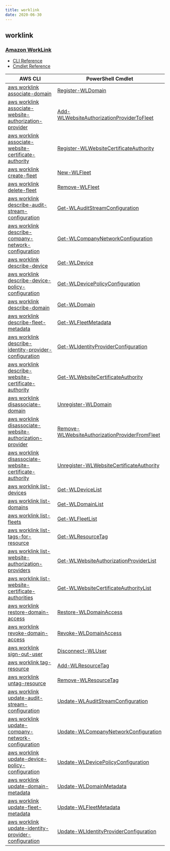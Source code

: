 ```yaml
---
title: worklink
date: 2020-06-30
---
```


## worklink

### [Amazon WorkLink](https://aws.amazon.com/worklink/)

* [CLI Reference](https://docs.aws.amazon.com/cli/latest/reference/worklink/index.html)
* [Cmdlet Reference](https://docs.aws.amazon.com/powershell/latest/reference/items/Amazon_WorkLink_cmdlets.html)

|AWS CLI|PowerShell Cmdlet|
|----|----|
|[aws worklink associate-domain](https://docs.aws.amazon.com/cli/latest/reference/worklink/associate-domain.html)|[Register-WLDomain](https://docs.aws.amazon.com/powershell/latest/reference/items/Register-WLDomain.html)|
|[aws worklink associate-website-authorization-provider](https://docs.aws.amazon.com/cli/latest/reference/worklink/associate-website-authorization-provider.html)|[Add-WLWebsiteAuthorizationProviderToFleet](https://docs.aws.amazon.com/powershell/latest/reference/items/Add-WLWebsiteAuthorizationProviderToFleet.html)|
|[aws worklink associate-website-certificate-authority](https://docs.aws.amazon.com/cli/latest/reference/worklink/associate-website-certificate-authority.html)|[Register-WLWebsiteCertificateAuthority](https://docs.aws.amazon.com/powershell/latest/reference/items/Register-WLWebsiteCertificateAuthority.html)|
|[aws worklink create-fleet](https://docs.aws.amazon.com/cli/latest/reference/worklink/create-fleet.html)|[New-WLFleet](https://docs.aws.amazon.com/powershell/latest/reference/items/New-WLFleet.html)|
|[aws worklink delete-fleet](https://docs.aws.amazon.com/cli/latest/reference/worklink/delete-fleet.html)|[Remove-WLFleet](https://docs.aws.amazon.com/powershell/latest/reference/items/Remove-WLFleet.html)|
|[aws worklink describe-audit-stream-configuration](https://docs.aws.amazon.com/cli/latest/reference/worklink/describe-audit-stream-configuration.html)|[Get-WLAuditStreamConfiguration](https://docs.aws.amazon.com/powershell/latest/reference/items/Get-WLAuditStreamConfiguration.html)|
|[aws worklink describe-company-network-configuration](https://docs.aws.amazon.com/cli/latest/reference/worklink/describe-company-network-configuration.html)|[Get-WLCompanyNetworkConfiguration](https://docs.aws.amazon.com/powershell/latest/reference/items/Get-WLCompanyNetworkConfiguration.html)|
|[aws worklink describe-device](https://docs.aws.amazon.com/cli/latest/reference/worklink/describe-device.html)|[Get-WLDevice](https://docs.aws.amazon.com/powershell/latest/reference/items/Get-WLDevice.html)|
|[aws worklink describe-device-policy-configuration](https://docs.aws.amazon.com/cli/latest/reference/worklink/describe-device-policy-configuration.html)|[Get-WLDevicePolicyConfiguration](https://docs.aws.amazon.com/powershell/latest/reference/items/Get-WLDevicePolicyConfiguration.html)|
|[aws worklink describe-domain](https://docs.aws.amazon.com/cli/latest/reference/worklink/describe-domain.html)|[Get-WLDomain](https://docs.aws.amazon.com/powershell/latest/reference/items/Get-WLDomain.html)|
|[aws worklink describe-fleet-metadata](https://docs.aws.amazon.com/cli/latest/reference/worklink/describe-fleet-metadata.html)|[Get-WLFleetMetadata](https://docs.aws.amazon.com/powershell/latest/reference/items/Get-WLFleetMetadata.html)|
|[aws worklink describe-identity-provider-configuration](https://docs.aws.amazon.com/cli/latest/reference/worklink/describe-identity-provider-configuration.html)|[Get-WLIdentityProviderConfiguration](https://docs.aws.amazon.com/powershell/latest/reference/items/Get-WLIdentityProviderConfiguration.html)|
|[aws worklink describe-website-certificate-authority](https://docs.aws.amazon.com/cli/latest/reference/worklink/describe-website-certificate-authority.html)|[Get-WLWebsiteCertificateAuthority](https://docs.aws.amazon.com/powershell/latest/reference/items/Get-WLWebsiteCertificateAuthority.html)|
|[aws worklink disassociate-domain](https://docs.aws.amazon.com/cli/latest/reference/worklink/disassociate-domain.html)|[Unregister-WLDomain](https://docs.aws.amazon.com/powershell/latest/reference/items/Unregister-WLDomain.html)|
|[aws worklink disassociate-website-authorization-provider](https://docs.aws.amazon.com/cli/latest/reference/worklink/disassociate-website-authorization-provider.html)|[Remove-WLWebsiteAuthorizationProviderFromFleet](https://docs.aws.amazon.com/powershell/latest/reference/items/Remove-WLWebsiteAuthorizationProviderFromFleet.html)|
|[aws worklink disassociate-website-certificate-authority](https://docs.aws.amazon.com/cli/latest/reference/worklink/disassociate-website-certificate-authority.html)|[Unregister-WLWebsiteCertificateAuthority](https://docs.aws.amazon.com/powershell/latest/reference/items/Unregister-WLWebsiteCertificateAuthority.html)|
|[aws worklink list-devices](https://docs.aws.amazon.com/cli/latest/reference/worklink/list-devices.html)|[Get-WLDeviceList](https://docs.aws.amazon.com/powershell/latest/reference/items/Get-WLDeviceList.html)|
|[aws worklink list-domains](https://docs.aws.amazon.com/cli/latest/reference/worklink/list-domains.html)|[Get-WLDomainList](https://docs.aws.amazon.com/powershell/latest/reference/items/Get-WLDomainList.html)|
|[aws worklink list-fleets](https://docs.aws.amazon.com/cli/latest/reference/worklink/list-fleets.html)|[Get-WLFleetList](https://docs.aws.amazon.com/powershell/latest/reference/items/Get-WLFleetList.html)|
|[aws worklink list-tags-for-resource](https://docs.aws.amazon.com/cli/latest/reference/worklink/list-tags-for-resource.html)|[Get-WLResourceTag](https://docs.aws.amazon.com/powershell/latest/reference/items/Get-WLResourceTag.html)|
|[aws worklink list-website-authorization-providers](https://docs.aws.amazon.com/cli/latest/reference/worklink/list-website-authorization-providers.html)|[Get-WLWebsiteAuthorizationProviderList](https://docs.aws.amazon.com/powershell/latest/reference/items/Get-WLWebsiteAuthorizationProviderList.html)|
|[aws worklink list-website-certificate-authorities](https://docs.aws.amazon.com/cli/latest/reference/worklink/list-website-certificate-authorities.html)|[Get-WLWebsiteCertificateAuthorityList](https://docs.aws.amazon.com/powershell/latest/reference/items/Get-WLWebsiteCertificateAuthorityList.html)|
|[aws worklink restore-domain-access](https://docs.aws.amazon.com/cli/latest/reference/worklink/restore-domain-access.html)|[Restore-WLDomainAccess](https://docs.aws.amazon.com/powershell/latest/reference/items/Restore-WLDomainAccess.html)|
|[aws worklink revoke-domain-access](https://docs.aws.amazon.com/cli/latest/reference/worklink/revoke-domain-access.html)|[Revoke-WLDomainAccess](https://docs.aws.amazon.com/powershell/latest/reference/items/Revoke-WLDomainAccess.html)|
|[aws worklink sign-out-user](https://docs.aws.amazon.com/cli/latest/reference/worklink/sign-out-user.html)|[Disconnect-WLUser](https://docs.aws.amazon.com/powershell/latest/reference/items/Disconnect-WLUser.html)|
|[aws worklink tag-resource](https://docs.aws.amazon.com/cli/latest/reference/worklink/tag-resource.html)|[Add-WLResourceTag](https://docs.aws.amazon.com/powershell/latest/reference/items/Add-WLResourceTag.html)|
|[aws worklink untag-resource](https://docs.aws.amazon.com/cli/latest/reference/worklink/untag-resource.html)|[Remove-WLResourceTag](https://docs.aws.amazon.com/powershell/latest/reference/items/Remove-WLResourceTag.html)|
|[aws worklink update-audit-stream-configuration](https://docs.aws.amazon.com/cli/latest/reference/worklink/update-audit-stream-configuration.html)|[Update-WLAuditStreamConfiguration](https://docs.aws.amazon.com/powershell/latest/reference/items/Update-WLAuditStreamConfiguration.html)|
|[aws worklink update-company-network-configuration](https://docs.aws.amazon.com/cli/latest/reference/worklink/update-company-network-configuration.html)|[Update-WLCompanyNetworkConfiguration](https://docs.aws.amazon.com/powershell/latest/reference/items/Update-WLCompanyNetworkConfiguration.html)|
|[aws worklink update-device-policy-configuration](https://docs.aws.amazon.com/cli/latest/reference/worklink/update-device-policy-configuration.html)|[Update-WLDevicePolicyConfiguration](https://docs.aws.amazon.com/powershell/latest/reference/items/Update-WLDevicePolicyConfiguration.html)|
|[aws worklink update-domain-metadata](https://docs.aws.amazon.com/cli/latest/reference/worklink/update-domain-metadata.html)|[Update-WLDomainMetadata](https://docs.aws.amazon.com/powershell/latest/reference/items/Update-WLDomainMetadata.html)|
|[aws worklink update-fleet-metadata](https://docs.aws.amazon.com/cli/latest/reference/worklink/update-fleet-metadata.html)|[Update-WLFleetMetadata](https://docs.aws.amazon.com/powershell/latest/reference/items/Update-WLFleetMetadata.html)|
|[aws worklink update-identity-provider-configuration](https://docs.aws.amazon.com/cli/latest/reference/worklink/update-identity-provider-configuration.html)|[Update-WLIdentityProviderConfiguration](https://docs.aws.amazon.com/powershell/latest/reference/items/Update-WLIdentityProviderConfiguration.html)|

